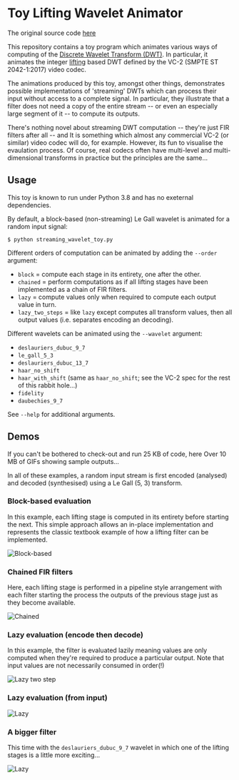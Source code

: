 Toy Lifting Wavelet Animator
============================
The original source code [here](https://github.com/mossblaser/streaming_wavelet_toy)

This repository contains a toy program which animates various ways of computing
of the [Discrete Wavelet Transform
(DWT)](https://en.wikipedia.org/wiki/Discrete_wavelet_transform). In
particular, it animates the integer
[lifting](https://en.wikipedia.org/wiki/Lifting_scheme) based DWT defined by
the VC-2 (SMPTE ST 2042-1:2017) video codec.

The animations produced by this toy, amongst other things, demonstrates
possible implementations of 'streaming' DWTs which can process their input
without access to a complete signal. In particular, they illustrate that a
filter does not need a copy of the entire stream -- or even an especially large
segment of it -- to compute its outputs.

There's nothing novel about streaming DWT computation -- they're just FIR
filters after all -- and It is something which almost any commercial VC-2 (or
similar) video codec will do, for example. However, its fun to visualise the
evaulation process. Of course, real codecs often have multi-level and
multi-dimensional transforms in practice but the principles are the same...


Usage
-----

This toy is known to run under Python 3.8 and has no exeternal dependencies.

By default, a block-based (non-streaming) Le Gall wavelet is animated for a
random input signal:

    $ python streaming_wavelet_toy.py

Different orders of computation can be animated by adding the `--order`
argument:

* `block` = compute each stage in its entirety, one after the other.
* `chained` = perform computations as if all lifting stages have been
  implemented as a chain of FIR filters.
* `lazy` = compute values only when required to compute each output value in
  turn.
* `lazy_two_steps` = like `lazy` except computes all transform values, then all
  output values (i.e. separates encoding an decoding).

Different wavelets can be animated using the `--wavelet` argument:

* `deslauriers_dubuc_9_7`
* `le_gall_5_3`
* `deslauriers_dubuc_13_7`
* `haar_no_shift`
* `haar_with_shift` (same as `haar_no_shift`; see the VC-2 spec for the rest of
  this rabbit hole...)
* `fidelity`
* `daubechies_9_7`

See `--help` for additional arguments.


Demos
-----

If you can't be bothered to check-out and run 25 KB of code, here Over 10 MB of
GIFs showing sample outputs... 

In all of these examples, a random input stream is first encoded (analysed) and
decoded (synthesised) using a Le Gall (5, 3) transform.

### Block-based evaluation

In this example, each lifting stage is computed in its entirety before starting
the next. This simple approach allows an in-place implementation and represents
the classic textbook example of how a lifting filter can be implemented.

![Block-based](http://jhnet.co.uk/misc/wavelet_block.gif)


### Chained FIR filters

Here, each lifting stage is performed in a pipeline style arrangement with each
filter starting the process the outputs of the previous stage just as they
become available.

![Chained](http://jhnet.co.uk/misc/wavelet_chained.gif)


### Lazy evaluation (encode then decode)

In this example, the filter is evaluated lazily meaning values are only
computed when they're required to produce a particular output. Note that input
values are not necessarily consumed in order(!)

![Lazy two step](http://jhnet.co.uk/misc/wavelet_lazy_two_step.gif)


### Lazy evaluation (from input)

![Lazy](http://jhnet.co.uk/misc/wavelet_lazy.gif)


### A bigger filter

This time with the `deslauriers_dubuc_9_7` wavelet in which one of the lifting
stages is a little more exciting...

![Lazy](http://jhnet.co.uk/misc/wavelet_longer.gif)
